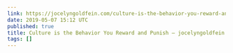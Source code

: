 ```yaml
---
link: https://jocelyngoldfein.com/culture-is-the-behavior-you-reward-and-punish-7e8e75c6543e
date: 2019-05-07 15:12 UTC
published: true
title: Culture is the Behavior You Reward and Punish – jocelyngoldfein
tags: []
---
```



